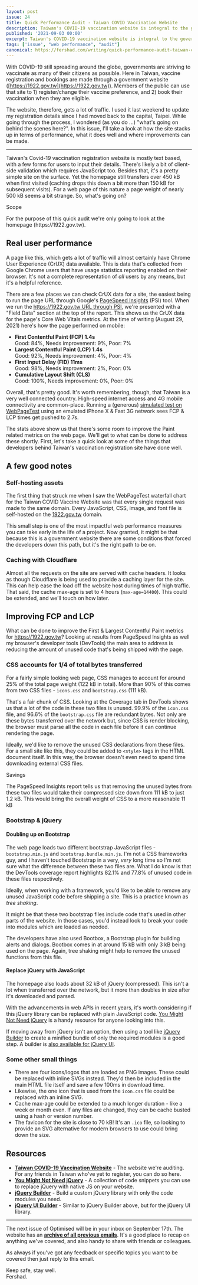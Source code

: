 ```yaml
---
layout: post
issue: 24
title: Quick Performance Audit - Taiwan COVID Vaccination Website
description: Taiwan's COVID-19 vaccination website is integral to the government's vaccine rollout plans. This post is a quick website performance audit of the site.
published: '2021-09-03 00:00'
excerpt: Taiwan's COVID-19 vaccination website is integral to the government's vaccine rollout plans. This post is a quick website performance audit of the site.
tags: ['issue', "web performance", "audit"]
canonical: https://fershad.com/writing/quick-performance-audit-taiwan-covid-vaccination-website/
---
```

<!-- # Quick Performance Audit - Taiwan COVID Vaccination Website -->

With COVID-19 still spreading around the globe, governments are striving to vaccinate as many of their citizens as possible. Here in Taiwan, vaccine registration and bookings are made through a government website ([https://1922.gov.tw](https://1922.gov.tw)). Members of the public can use that site to 1) register/change their vaccine preference, and 2) book their vaccination when they are eligible. 

The website, therefore, gets a lot of traffic. I used it last weekend to update my registration details since I had moved back to the capital, Taipei. While going through the process, I wondered (as you do ...) "what's going on behind the scenes here?". In this issue, I'll take a look at how the site stacks up in terms of performance, what it does well and where improvements can be made.

***

Taiwan's Covid-19 vaccination registration website is mostly text based, with a few forms for users to input their details. There's likely a bit of client-side validation which requires JavaScript too. Besides that, it's a pretty simple site on the surface. Yet the homepage still transfers over 450 kB when first visited (caching drops this down a bit more than 150 kB for subsequent visits). For a web page of this nature a page weight of nearly 500 kB seems a bit strange. So, what's going on?

<div class="callout">
<p class="h3 title">Scope</p>
<p>For the purpose of this quick audit we're only going to look at the homepage (https://1922.gov.tw).</p>
</div>

## Real user performance

A page like this, which gets a lot of traffic will almost certainly have Chrome User Experience (CrUX) data available. This is data that's collected from Google Chrome users that have usage statistics reporting enabled on their browser. It's not a complete representation of *all* users by any means, but it's a helpful reference.

There are a few places we can check CrUX data for a site, the easiest being to run the page URL through Google's [PageSpeed Insights](https://developers.google.com/speed/pagespeed/insights/) (PSI) tool. When we run the [https://1922.gov.tw URL through PSI](https://developers.google.com/speed/pagespeed/insights/?url=https%3A%2F%2F1922.gov.tw%2F), we're presented with a "Field Data" section at the top of the report. This shows us the CrUX data for the page's Core Web Vitals metrics. At the time of writing (August 29, 2021) here's how the page performed on mobile:

- **First Contentful Paint (FCP)  1.4s**  
Good: 84%, Needs improvement: 9%, Poor: 7%
- **Largest Contentful Paint (LCP)  1.4s**  
Good: 92%, Needs improvement: 4%, Poor: 4%
- **First Input Delay (FID)  11ms**  
Good: 98%, Needs improvement: 2%, Poor: 0%
- **Cumulative Layout Shift (CLS)**  
Good: 100%, Needs improvement: 0%, Poor: 0%

Overall, that's pretty good. It's worth remembering, though, that Taiwan is a very well connected country. High-speed internet access and 4G mobile connectivity are common-place. Running a (generous) [simulated test on WebPageTest](https://webpagetest.org/result/210829_AiDcP7_4af017ea23beb960afc0793f87d3de2b/) using an emulated iPhone X & Fast 3G network sees FCP & LCP times get pushed to 2.7s.

The stats above show us that there's some room to improve the Paint related metrics on the web page. We'll get to what can be done to address these shortly. First, let's take a quick look at some of the things that developers behind Taiwan's vaccination registration site have done well.

## A few good notes

### Self-hosting assets

The first thing that struck me when I saw the WebPageTest waterfall chart for the Taiwan COVID Vaccine Website was that every single request was made to the same domain. Every JavaScript, CSS, image, and font file is self-hosted on the [1922.gov.tw](http://1922.gov.tw) domain. 

This small step is one of the most impactful web performance measures you can take early in the life of a project. Now granted, it might be that because this is a government website there are some conditions that forced the developers down this path, but it's the right path to be on.

### Caching with Cloudflare

Almost all the requests on the site are served with cache headers. It looks as though Cloudflare is being used to provide a caching layer for the site. This can help ease the load off the website host during times of high traffic. That said, the cache max-age is set to 4 hours (`max-age=14400`). This could be extended, and we'll touch on how later.

## Improving FCP and LCP

What can be done to improve the First & Largest Contentful Paint metrics for https://1922.gov.tw? Looking at results from PageSpeed Insights as well my browser's developer tools (DevTools) the main area to address is reducing the amount of unused code that's being shipped with the page.

### CSS accounts for 1/4 of total bytes transferred

For a fairly simple looking web page, CSS manages to account for around 25% of the total page weight (122 kB in total). More than 90% of this comes from two CSS files - `icons.css` and `bootstrap.css` (111 kB). 

That's a fair chunk of CSS. Looking at the Coverage tab in DevTools shows us that a lot of the code in these two files is unused. 99.9% of the `icon.css` file, and 96.6% of the `bootstrap.css` file are redundant bytes. Not only are these bytes transferred over the network but, since CSS is render blocking, the browser must parse all the code in each file before it can continue rendering the page.

Ideally, we'd like to remove the unused CSS declarations from these files. For a small site like this, they could be added to `<style>` tags in the HTML document itself. In this way, the browser doesn't even need to spend time downloading external CSS files.

<div class="callout">
<p class="h3 title">Savings</p>
<p>The PageSpeed Insights report tells us that removing the unused bytes from these two files would take their compressed size down from 111 kB to just 1.2 kB. This would bring the overall weight of CSS to a more reasonable 11 kB</p>
</div>

### Bootstrap & jQuery

#### Doubling up on Bootstrap

The web page loads two different bootstrap JavaScript files - `bootstrap.min.js` and `bootstrap.bundle.min.js`. I'm not a CSS frameworks guy, and I haven't touched Bootstrap in a very, *very* long time so I'm not sure what the difference between these two files are. What I do know is that the DevTools coverage report highlights 82.1% and 77.8% of unused code in these files respectively. 

Ideally, when working with a framework, you'd like to be able to remove any unused JavaScript code before shipping a site. This is a practice known as *tree shaking*.

It might be that these two bootstrap files include code that's used in other parts of the website. In those cases, you'd instead look to break your code into modules which are loaded as needed.

The developers have also used Bootbox, a Bootstrap plugin for building alerts and dialogs. Bootbox comes in at around 15 kB with only 3 kB being used on the page. Again, tree shaking might help to remove the unused functions from this file.

#### Replace jQuery with JavaScript

The homepage also loads about 32 kB of jQuery (compressed). This isn't a lot when transferred over the network, but it more than doubles in size after it's downloaded and parsed. 

With the advancements in web APIs in recent years, it's worth considering if this jQuery library can be replaced with plain JavaScript code. [You Might Not Need jQuery](http://youmightnotneedjquery.com/) is a handy resource for anyone looking into this. 

If moving away from jQuery isn't an option, then using a tool like [jQuery Builder](http://projects.jga.me/jquery-builder/) to create a minified bundle of only the required modules is a good step. A builder is [also available for jQuery UI](https://jqueryui.com/download/).

### Some other small things

- There are four icons/logos that are loaded as PNG images. These could be replaced with inline SVGs instead. They'd then be included in the main HTML file itself and save a few 100ms in download time.
- Likewise, the one icon that is used from the `icon.css` file could be replaced with an inline SVG.
- Cache max-age could be extended to a much longer duration - like a week or month even. If any files are changed, they can be cache busted using a hash or version number.
- The favicon for the site is close to 70 kB! It's an `.ico` file, so looking to provide an SVG alternative for modern browsers to use could bring down the size.

## Resources

- **[Taiwan COVID-19 Vaccination Website](https://1922.gov.tw)** - The website we're auditing. For any friends in Taiwan who've yet to register, you can do so here.
- **[You Might Not Need jQuery](http://youmightnotneedjquery.com/)** - A collection of code snippets you can use to replace jQuery with native JS on your website.
- **[jQuery Builder](http://projects.jga.me/jquery-builder/)** - Build a custom jQuery library with only the code modules you need.
- **[jQuery UI Builder](https://jqueryui.com/download/)** - Similar to jQuery Builder above, but for the jQuery UI library.


***

The next issue of Optimised will be in your inbox on September 17th. The website has an **[archive of all previous emails](https://optimised.email/)**. It's a good place to recap on anything we've covered, and also handy to share with friends or colleagues.

As always if you've got any feedback or specific topics you want to be covered then just reply to this email.

Keep safe, stay well.  
Fershad.

